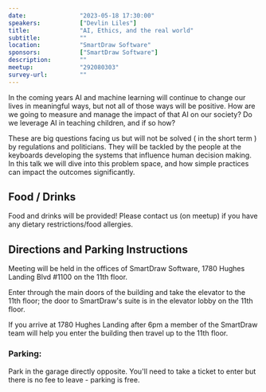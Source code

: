 ```yaml
---
date:               "2023-05-18 17:30:00"
speakers:           ["Devlin Liles"]
title:              "AI, Ethics, and the real world"
subtitle:           ""
location:           "SmartDraw Software"
sponsors:           ["SmartDraw Software"]
description:        ""
meetup:             "292080303"
survey-url:         ""
---
```


In the coming years AI and machine learning will continue to change our lives in meaningful ways, but not all of those ways will be positive. How are we going to measure and manage the impact of that AI on our society? Do we leverage AI in teaching children, and if so how?

These are big questions facing us but will not be solved ( in the short term ) by regulations and politicians. They will be tackled by the people at the keyboards developing the systems that influence human decision making. In this talk we will dive into this problem space, and how simple practices can impact the outcomes significantly.

## Food / Drinks
Food and drinks will be provided! Please contact us (on meetup) if you have any dietary restrictions/food allergies.

## Directions and Parking Instructions

Meeting will be held in the offices of SmartDraw Software, 1780 Hughes Landing Blvd #1100 on the 11th floor.

Enter through the main doors of the building and take the elevator to the 11th floor; the door to SmartDraw's suite is in the elevator lobby on the 11th floor.

If you arrive at 1780 Hughes Landing after 6pm a member of the SmartDraw team will help you enter the building then travel up to the 11th floor.

### Parking:

Park in the garage directly opposite. You'll need to take a ticket to enter but there is no fee to leave - parking is free.